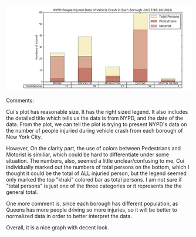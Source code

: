 
![image](cc5219_39_S_PLOT.jpg)

Comments:

Cui's plot has reasonable size. It has the right sized legend. It also includes the detailed title which tells us the data is from NYPD, and the date of the data. From the plot, we can tell the plot is trying to present NYPD's data on the number of people injuried during vehicle crash from each borough of New York City.

However, On the clarity part, the use of colors between Pedestrians and Motorist is similiar, which could be hard to differentiate under some situation. The numbers, also, seemed a little unclear/confusing to me. Cui individually marked out the numbers of total persons on the bottom, which I thought it could be the total of ALL injuried person, but the legend seemed only marked the top "khaki" colored bar as total persons. I am not sure if "total persons" is just one of the three categories or it represents the the general total. 

One more comment is, since each borough has different population, as Queens has more people driving so more injuries, so it will be better to normalized data in order to better interpret the data. 

Overall, it is a nice graph with decent look.
